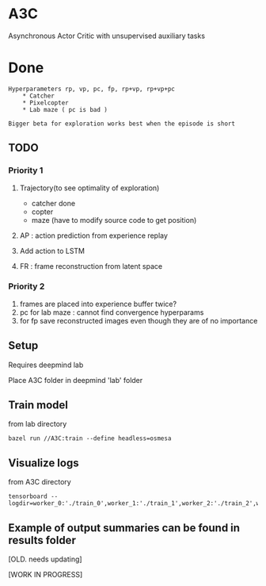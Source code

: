 # A3C
Asynchronous Actor Critic with unsupervised auxiliary tasks

# Done
    Hyperparameters rp, vp, pc, fp, rp+vp, rp+vp+pc
        * Catcher
        * Pixelcopter
        * Lab maze ( pc is bad )
        
    Bigger beta for exploration works best when the episode is short
    
## TODO
### Priority 1

1. Trajectory(to see optimality of exploration)
    * catcher done
    * copter
    * maze (have to modify source code to get position)
    
2. AP : action prediction from experience replay
3. Add action to LSTM
4. FR : frame reconstruction from latent space
        
### Priority 2

1. frames are placed into experience buffer twice?
2. pc for lab maze : cannot find convergence hyperparams
3. for fp save reconstructed images even though they are of no importance


## Setup

Requires deepmind lab

Place A3C folder in deepmind 'lab' folder

## Train model
from lab directory

    bazel run //A3C:train --define headless=osmesa
	
## Visualize logs
from A3C directory
    
    tensorboard --logdir=worker_0:'./train_0',worker_1:'./train_1',worker_2:'./train_2',worker_3:'./train_3'


## Example of output summaries can be found in results folder    
[OLD. needs updating]

[WORK IN PROGRESS]
